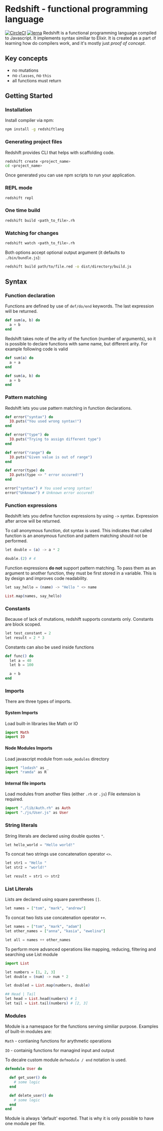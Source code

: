 # Redshift - functional programming language

[![CircleCI](https://circleci.com/gh/kkalamarski/redshift/tree/master.svg?style=svg)](https://circleci.com/gh/kkalamarski/redshift/tree/master)
[![lerna](https://img.shields.io/badge/maintained%20with-lerna-cc00ff.svg)](https://lernajs.io/)
Redshift is a functional programming language compiled to Javascript.
It implements syntax similiar to Elixir. It is created as a part of learning how do compilers work, and it's mostly just _proof of concept_.

## Key concepts

- no mutations
- no `classes`, no `this`
- all functions must return

## Getting Started

### Installation

Install compiler via npm:

```bash
npm install -g redshiftlang
```

### Generating project files

Redshift provides CLI that helps with scaffolding code.

```bash
redshift create <project_name>
cd <project_name>
```

Once generated you can use npm scripts to run your application.

### REPL mode

```bash
redshift repl
```

### One time build

```bash
redshift build <path_to_file>.rh
```

### Watching for changes

```bash
redshift watch <path_to_file>.rh
```

Both options accept optional output argument (it defaults to `./bin/bundle.js`):

```bash
redshift build path/to/file.red -o dist/directory/build.js
```

## Syntax

### Function declaration

Functions are defined by use of `def/do/end` keywords.
The last expression will be returned.

```elixir
def sum(a, b) do
  a + b
end
```

Redshift takes note of the arity of the function (number of arguments), so it is possible to declare functions with same name, but different arity.
For example following code is valid

```elixir
def sum(a) do
  a + a
end

def sum(a, b) do
  a + b
end
```

### Pattern matching

Redshift lets you use pattern matching in function declarations.

```elixir
def error("syntax") do
  IO.puts("You used wrong syntax!")
end

def error("type") do
  IO.puts("Trying to assign different type")
end

def error("range") do
  IO.puts("Given value is out of range")
end

def error(type) do
  IO.puts(type <> " error occured!")
end

error("syntax") # You used wrong syntax!
error("Unknown") # Unknown error occured!
```

### Function expressions

Redshift lets you define function expressions by using `->` syntax.
Expression after arrow will be returned.

To call anonymous function, dot syntax is used. This indicates that called function is an anonymous function and pattern matching should not be performed.

```elixir
let double = (a) -> a * 2

double.(2) # 4
```

Function expressions **do not** support pattern matching.
To pass them as an argument to another function, they must be first stored in a variable. This is by design and improves code readability.

```elixir
let say_hello = (name) -> "Hello " <> name

List.map(names, say_hello)
```

### Constants

Because of lack of mutations, redshift supports constants only.
Constants are block scoped.

```elixir
let test_constant = 2
let result = 2 * 3
```

Constants can also be used inside functions

```elixir
def func() do
  let a = 40
  let b = 100

  a + b
end
```

### Imports

There are three types of imports.

#### System Imports

Load built-in libraries like Math or IO

```elixir
import Math
import IO
```

#### Node Modules Imports

Load javascript module from `node_modules` directory

```elixir
import "lodash" as _
import "ramda" as R
```

#### Internal file imports

Load modules from another files (either `.rh` or `.js`)
File extension is required.

```elixir
import "./lib/Auth.rh" as Auth
import "./js/User.js" as User
```

### String literals

String literals are declared using double quotes `"`.

```elixir
let hello_world = "Hello world!"
```

To concat two strings use concatenation operator `<>`.

```elixir
let str1 = "Hello "
let str2 = "world!"

let result = str1 <> str2
```

### List Literals

Lists are declared using square parentheses `[]`.

```elixir
let names = ["tom", "mark", "andrew"]
```

To concat two lists use concatenation operator `++`.

```elixir
let names = ["tom", "mark", "adam"]
let other_names = ["anna", "kasia", "ewelina"]

let all = names ++ other_names
```

To perform more advanced operations like mapping, reducing, filtering and searching use List module

```elixir
import List

let numbers = [1, 2, 3]
let double = (num) -> num * 2

let doubled = List.map(numbers, double)

## Head | Tail
let head = List.head(numbers) # 1
let tail = List.tail(numbers) # [2, 3]
```

### Modules

Module is a namespace for the functions serving similiar purpose.
Examples of built-in modules are:

`Math` - contianing functions for arythmetic operations

`IO` - containig functions for managind input and output

To decalre custom module `defmodule / end` notation is used.

```elixir
defmodule User do

  def get_user() do
    # some logic
  end

  def delete_user() do
    # some logic
  end
end
```

Module is always 'default' exported. That is why it is only possible to have one module per file.
